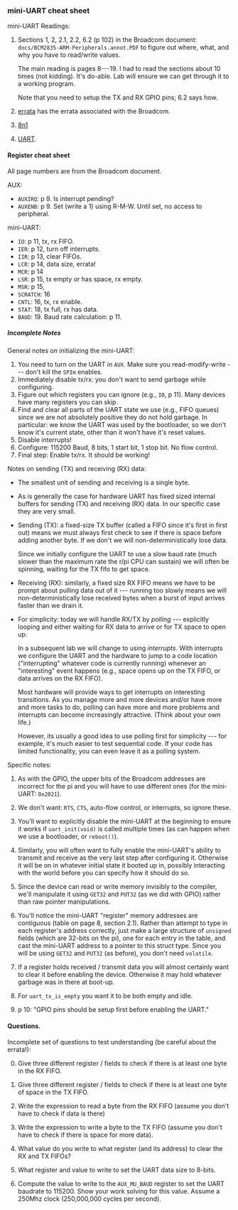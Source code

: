 ### mini-UART cheat sheet

mini-UART Readings:
  1. Sections 1, 2, 2.1, 2.2, 6.2 (p 102) in the Broadcom document:
     `docs/BCM2835-ARM-Peripherals.annot.PDF` to figure out where, what,
     and why you have to read/write values.

     The main reading is pages 8---19.  I had to read the sections about
     10 times (not kidding).   It's do-able.  Lab will ensure we can
     get through it to a working program.

     Note that you need to setup the TX and RX GPIO pins; 6.2 says how.
  2. [errata](https://elinux.org/BCM2835_datasheet_errata) has the
     errata associated with the Broadcom.
  3. [8n1](https://en.wikipedia.org/wiki/8-N-1)
  4. [UART](https://en.wikipedia.org/wiki/Universal_asynchronous_receiver-transmitter).

#### Register cheat sheet 

All page numbers are from the Broadcom document.

AUX:
  - `AUXIRQ`: p 9.  Is interrupt pending?
  - `AUXENB`: p 9. Set (write a 1) using R-M-W.
    Until set, no access to peripheral.

mini-UART:
  - `IO`: p 11, tx, rx FIFO.
  - `IER`: p 12, turn off interrupts.
  - `IIR`: p 13, clear FIFOs.
  - `LCR`: p 14, data size, errata!
  - `MCR`: p 14
  - `LSR`: p 15, tx empty or has space, rx empty.
  - `MSR`: p 15, 
  - `SCRATCH`: 16
  - `CNTL`: 16, tx, rx enable.
  - `STAT`: 18, tx full, rx has data.
  - `BAUD`: 19.  Baud rate calculation: p 11.

#####  Incomplete Notes

General notes on initializing the mini-UART:

  1. You need to turn on the UART in `AUX`.  Make sure you 
     read-modify-write --- don't kill the `SPIm` enables.
  2. Immediately disable tx/rx: you don't want to send garbage while
     configuring.
  3. Figure out which registers you can ignore (e.g., `IO`, p 11).
     Many devices have many registers you can skip.
  4. Find and clear all parts of the UART state we use (e.g., FIFO queues)
     since we are not absolutely positive they do not hold garbage.
     In particular: we know the UART was used by the bootloader, so
     we don't know it's current state, other than it won't have it's
     reset values.
  5. Disable interrupts!  
  6. Configure: 115200 Baud, 8 bits, 1 start bit, 1 stop bit.  No flow
     control.
  7. Final step: Enable tx/rx.  It should be working!

Notes on sending (TX) and receiving (RX) data:
  - The smallest unit of sending and receiving is a single byte.
  - As is generally the case for hardware UART has fixed sized internal
    buffers for sending (TX) and receiving (RX) data.  In our specific case they
    are very small.
  - Sending (TX): a fixed-size TX buffer (called a FIFO since it's first
    in first out) means we must always first check to see if there
    is space before adding another byte.  If we don't we will
    non-deterministically lose data.

    Since we initially configure the UART to use a slow baud rate (much
    slower than the maximum rate the r/pi CPU can sustain) we will often
    be spinning, waiting for the TX fifo to get space.

  - Receiving (RX): similarly, a fixed size RX FIFO means we have to 
    be prompt about pulling data out of it --- running too slowly means 
    we will non-deterministically lose received bytes when a burst of 
    input arrives faster than we drain it.

  - For simplicity: today we will handle RX/TX by *polling* --- 
    explicitly looping and either waiting for RX data to arrive or 
    for TX space to open up.

    In a subsequent lab we will change to using *interrupts*.  With
    interrupts we configure the UART and the hardware to jump to a code
    location ("interrupting" whatever code is currently running) whenever
    an "interesting" event happens (e.g., space opens up on the TX FIFO,
    or data arrives on the RX FIFO).

    Most hardware will provide ways to get interrupts on interesting
    transitions.  As you manage more and more devices and/or have more 
    and more tasks to do, polling can have more and more problems and
    interrupts can become increasingly attractive.  (Think about your 
    own life.)

    However, its usually a good idea to use polling first for simplicity
    --- for example, it's much easier to test sequential code.  If your
    code has limited functionality, you can even leave it as a polling
    system.

Specific notes:

  1. As with the GPIO, the upper bits of the Broadcom addresses are
  incorrect for the pi and you will have to use different ones (for
  the mini-UART: `0x2021`).

  2.  We don't want: `RTS`, `CTS`, auto-flow control, or interrupts, so ignore
  these.

  3. You'll want to explicitly disable the mini-UART at the beginning to
  ensure it works if `uart_init(void)` is called multiple times (as can
  happen when we use a bootloader, or `reboot()`).

  4. Similarly, you will often want to fully enable the mini-UART's ability
  to transmit and receive as the very last step after configuring it.
  Otherwise it will be on in whatever initial state it booted up in,
  possibly interacting with the world before you can specify how it
  should do so.

  5. Since the device can read or write memory invisibly to the
  compiler, we'll manipulate it using `GET32` and `PUT32` (as we
  did with GPIO) rather than raw pointer manipulations.

  6. You'll notice the mini-UART "register" memory addresses are
  contiguous (table on page 8, section 2.1).  Rather than attempt to type
  in each register's address correctly, just make a large structure of
  `unsigned` fields (which are 32-bits on the pi), one for each entry
  in the table, and cast the mini-UART address to a pointer to this
  struct type.  Since you will be using `GET32` and `PUT32` (as before),
  you don't need `volatile`.

  7.  If a register holds received / transmit data you will almost
  certainly want to clear it before enabling the device.  Otherwise it
  may hold whatever garbage was in there at boot-up.

  8.  For `uart_tx_is_empty` you want it to be both empty and idle.

  9. p 10: "GPIO pins should be setup first before enabling the UART."

#### Questions.

Incomplete set of questions to test understanding (be careful about
the errata!):

  0. Give three different register / fields to check if there is at least
     one byte in the RX FIFO.
  1. Give three different register / fields to check if there is at
     least one byte of space in the TX FIFO.
  2. Write the expression to read a byte from the RX FIFO (assume
     you don't have to check if data is there)
  3. Write the expression to write a byte to the TX FIFO  (assume you
     don't have to check if there is space for more data).
  4. What value do you write to what register (and its address) to
     clear the RX and TX FIFOs?
  5. What register and value to write to set the UART data size to 8-bits.

  6. Compute the value to write to the `AUX_MU_BAUD` register to set
     the UART baudrate to 115200.  Show your work solving for this value.
     Assume a 250Mhz clock (250,000,000 cycles per second).
